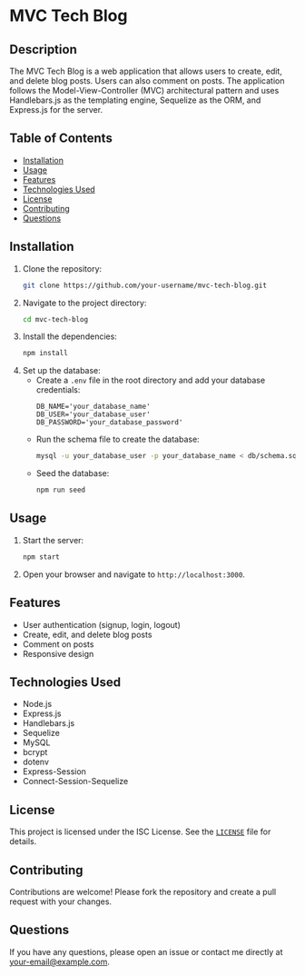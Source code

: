 # MVC Tech Blog

## Description

The MVC Tech Blog is a web application that allows users to create, edit, and delete blog posts. Users can also comment on posts. The application follows the Model-View-Controller (MVC) architectural pattern and uses Handlebars.js as the templating engine, Sequelize as the ORM, and Express.js for the server.

## Table of Contents

- [Installation](#installation)
- [Usage](#usage)
- [Features](#features)
- [Technologies Used](#technologies-used)
- [License](#license)
- [Contributing](#contributing)
- [Questions](#questions)

## Installation

1. Clone the repository:
    ```sh
    git clone https://github.com/your-username/mvc-tech-blog.git
    ```
2. Navigate to the project directory:
    ```sh
    cd mvc-tech-blog
    ```
3. Install the dependencies:
    ```sh
    npm install
    ```
4. Set up the database:
    - Create a `.env` file in the root directory and add your database credentials:
        ```
        DB_NAME='your_database_name'
        DB_USER='your_database_user'
        DB_PASSWORD='your_database_password'
        ```
    - Run the schema file to create the database:
        ```sh
        mysql -u your_database_user -p your_database_name < db/schema.sql
        ```
    - Seed the database:
        ```sh
        npm run seed
        ```

## Usage

1. Start the server:
    ```sh
    npm start
    ```
2. Open your browser and navigate to `http://localhost:3000`.

## Features

- User authentication (signup, login, logout)
- Create, edit, and delete blog posts
- Comment on posts
- Responsive design

## Technologies Used

- Node.js
- Express.js
- Handlebars.js
- Sequelize
- MySQL
- bcrypt
- dotenv
- Express-Session
- Connect-Session-Sequelize

## License

This project is licensed under the ISC License. See the [`LICENSE`](command:_github.copilot.openRelativePath?%5B%7B%22scheme%22%3A%22file%22%2C%22authority%22%3A%22%22%2C%22path%22%3A%22%2FC%3A%2FUsers%2Fesori%2FOneDrive%2Fa-coding-workspace%2Fbootcamp-berkeley%2Fchallenges%2FCha.%2012%20\(14\)%20-%20MVC-Tech-Blog%2FMVC-Tech-Blog%2FLICENSE%22%2C%22query%22%3A%22%22%2C%22fragment%22%3A%22%22%7D%2C%2298f22370-51b3-466b-97ba-4ae80a3ccf36%22%5D "c:\Users\esori\OneDrive\a-coding-workspace\bootcamp-berkeley\challenges\Cha. 12 (14) - MVC-Tech-Blog\MVC-Tech-Blog\LICENSE") file for details.

## Contributing

Contributions are welcome! Please fork the repository and create a pull request with your changes.

## Questions

If you have any questions, please open an issue or contact me directly at [your-email@example.com](mailto:your-email@example.com).
